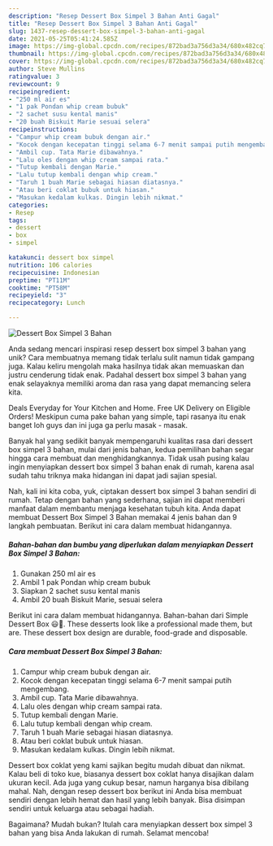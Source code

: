 ```yaml
---
description: "Resep Dessert Box Simpel 3 Bahan Anti Gagal"
title: "Resep Dessert Box Simpel 3 Bahan Anti Gagal"
slug: 1437-resep-dessert-box-simpel-3-bahan-anti-gagal
date: 2021-05-25T05:41:24.585Z
image: https://img-global.cpcdn.com/recipes/872bad3a756d3a34/680x482cq70/dessert-box-simpel-3-bahan-foto-resep-utama.jpg
thumbnail: https://img-global.cpcdn.com/recipes/872bad3a756d3a34/680x482cq70/dessert-box-simpel-3-bahan-foto-resep-utama.jpg
cover: https://img-global.cpcdn.com/recipes/872bad3a756d3a34/680x482cq70/dessert-box-simpel-3-bahan-foto-resep-utama.jpg
author: Steve Mullins
ratingvalue: 3
reviewcount: 9
recipeingredient:
- "250 ml air es"
- "1 pak Pondan whip cream bubuk"
- "2 sachet susu kental manis"
- "20 buah Biskuit Marie sesuai selera"
recipeinstructions:
- "Campur whip cream bubuk dengan air."
- "Kocok dengan kecepatan tinggi selama 6-7 menit sampai putih mengembang."
- "Ambil cup. Tata Marie dibawahnya."
- "Lalu oles dengan whip cream sampai rata."
- "Tutup kembali dengan Marie."
- "Lalu tutup kembali dengan whip cream."
- "Taruh 1 buah Marie sebagai hiasan diatasnya."
- "Atau beri coklat bubuk untuk hiasan."
- "Masukan kedalam kulkas. Dingin lebih nikmat."
categories:
- Resep
tags:
- dessert
- box
- simpel

katakunci: dessert box simpel 
nutrition: 106 calories
recipecuisine: Indonesian
preptime: "PT11M"
cooktime: "PT58M"
recipeyield: "3"
recipecategory: Lunch

---
```



![Dessert Box Simpel 3 Bahan](https://img-global.cpcdn.com/recipes/872bad3a756d3a34/680x482cq70/dessert-box-simpel-3-bahan-foto-resep-utama.jpg)

Anda sedang mencari inspirasi resep dessert box simpel 3 bahan yang unik? Cara membuatnya memang tidak terlalu sulit namun tidak gampang juga. Kalau keliru mengolah maka hasilnya tidak akan memuaskan dan justru cenderung tidak enak. Padahal dessert box simpel 3 bahan yang enak selayaknya memiliki aroma dan rasa yang dapat memancing selera kita.

Deals Everyday for Your Kitchen and Home. Free UK Delivery on Eligible Orders! Meskipun cuma pake bahan yang simple, tapi rasanya itu enak banget loh guys dan ini juga ga perlu masak - masak.

Banyak hal yang sedikit banyak mempengaruhi kualitas rasa dari dessert box simpel 3 bahan, mulai dari jenis bahan, kedua pemilihan bahan segar hingga cara membuat dan menghidangkannya. Tidak usah pusing kalau ingin menyiapkan dessert box simpel 3 bahan enak di rumah, karena asal sudah tahu triknya maka hidangan ini dapat jadi sajian spesial.


Nah, kali ini kita coba, yuk, ciptakan dessert box simpel 3 bahan sendiri di rumah. Tetap dengan bahan yang sederhana, sajian ini dapat memberi manfaat dalam membantu menjaga kesehatan tubuh kita. Anda dapat membuat Dessert Box Simpel 3 Bahan memakai 4 jenis bahan dan 9 langkah pembuatan. Berikut ini cara dalam membuat hidangannya.

<!--inarticleads1-->

##### Bahan-bahan dan bumbu yang diperlukan dalam menyiapkan Dessert Box Simpel 3 Bahan:

1. Gunakan 250 ml air es
1. Ambil 1 pak Pondan whip cream bubuk
1. Siapkan 2 sachet susu kental manis
1. Ambil 20 buah Biskuit Marie, sesuai selera


Berikut ini cara dalam membuat hidangannya. Bahan-bahan dari Simple Dessert Box 😃🍫. These desserts look like a professional made them, but are. These dessert box design are durable, food-grade and disposable. 

<!--inarticleads2-->

##### Cara membuat Dessert Box Simpel 3 Bahan:

1. Campur whip cream bubuk dengan air.
1. Kocok dengan kecepatan tinggi selama 6-7 menit sampai putih mengembang.
1. Ambil cup. Tata Marie dibawahnya.
1. Lalu oles dengan whip cream sampai rata.
1. Tutup kembali dengan Marie.
1. Lalu tutup kembali dengan whip cream.
1. Taruh 1 buah Marie sebagai hiasan diatasnya.
1. Atau beri coklat bubuk untuk hiasan.
1. Masukan kedalam kulkas. Dingin lebih nikmat.


Dessert box coklat yeng kami sajikan begitu mudah dibuat dan nikmat. Kalau beli di toko kue, biasanya dessert box coklat hanya disajikan dalam ukuran kecil. Ada juga yang cukup besar, namun harganya bisa dibilang mahal. Nah, dengan resep dessert box berikut ini Anda bisa membuat sendiri dengan lebih hemat dan hasil yang lebih banyak. Bisa disimpan sendiri untuk keluarga atau sebagai hadiah. 

Bagaimana? Mudah bukan? Itulah cara menyiapkan dessert box simpel 3 bahan yang bisa Anda lakukan di rumah. Selamat mencoba!

